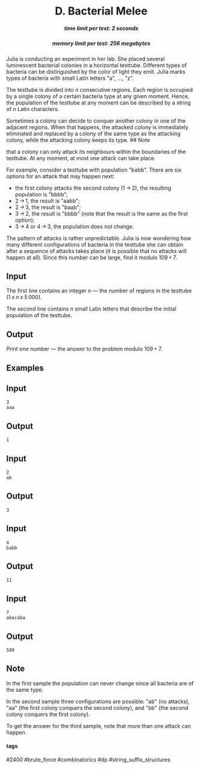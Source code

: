 <h1 style='text-align: center;'> D. Bacterial Melee</h1>

<h5 style='text-align: center;'>time limit per test: 2 seconds</h5>
<h5 style='text-align: center;'>memory limit per test: 256 megabytes</h5>

Julia is conducting an experiment in her lab. She placed several luminescent bacterial colonies in a horizontal testtube. Different types of bacteria can be distinguished by the color of light they emit. Julia marks types of bacteria with small Latin letters "a", ..., "z".

The testtube is divided into *n* consecutive regions. Each region is occupied by a single colony of a certain bacteria type at any given moment. Hence, the population of the testtube at any moment can be described by a string of *n* Latin characters.

Sometimes a colony can decide to conquer another colony in one of the adjacent regions. When that happens, the attacked colony is immediately eliminated and replaced by a colony of the same type as the attacking colony, while the attacking colony keeps its type. ## Note

 that a colony can only attack its neighbours within the boundaries of the testtube. At any moment, at most one attack can take place.

For example, consider a testtube with population "babb". There are six options for an attack that may happen next:

* the first colony attacks the second colony (1 → 2), the resulting population is "bbbb";
* 2 → 1, the result is "aabb";
* 2 → 3, the result is "baab";
* 3 → 2, the result is "bbbb" (note that the result is the same as the first option);
* 3 → 4 or 4 → 3, the population does not change.

The pattern of attacks is rather unpredictable. Julia is now wondering how many different configurations of bacteria in the testtube she can obtain after a sequence of attacks takes place (it is possible that no attacks will happen at all). Since this number can be large, find it modulo 109 + 7.

## Input

The first line contains an integer *n* — the number of regions in the testtube (1 ≤ *n* ≤ 5 000).

The second line contains *n* small Latin letters that describe the initial population of the testtube.

## Output

Print one number — the answer to the problem modulo 109 + 7.

## Examples

## Input


```
3  
aaa  

```
## Output


```
1  

```
## Input


```
2  
ab  

```
## Output


```
3  

```
## Input


```
4  
babb  

```
## Output


```
11  

```
## Input


```
7  
abacaba  

```
## Output


```
589  

```
## Note

In the first sample the population can never change since all bacteria are of the same type.

In the second sample three configurations are possible: "ab" (no attacks), "aa" (the first colony conquers the second colony), and "bb" (the second colony conquers the first colony).

To get the answer for the third sample, note that more than one attack can happen.



#### tags 

#2400 #brute_force #combinatorics #dp #string_suffix_structures 